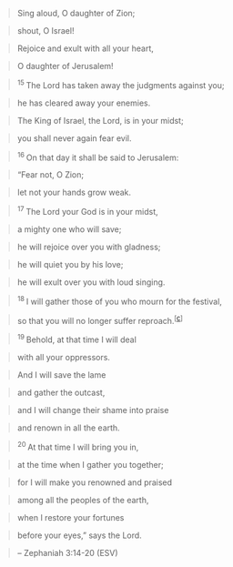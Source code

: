 > Sing aloud, O daughter of Zion;

> shout, O Israel!

> Rejoice and exult with all your heart,

> O daughter of Jerusalem!

> <sup>15 </sup>The Lord has taken away the judgments against you;

> he has cleared away your enemies.

> The King of Israel, the Lord, is in your midst;

> you shall never again fear evil.

> <sup>16 </sup>On that day it shall be said to Jerusalem:

> “Fear not, O Zion;

> let not your hands grow weak.

> <sup>17 </sup>The Lord your God is in your midst,

> a mighty one who will save;

> he will rejoice over you with gladness;

> he will quiet you by his love;

> he will exult over you with loud singing.

> <sup>18 </sup>I will gather those of you who mourn for the festival,

> so that you will no longer suffer reproach.<sup>[<a title="See footnote c" href="http://www.biblegateway.com/passage//ref&#61;zephaniah%203/ref&#61;ESV#fen-ESV-22839c">c</a>]</sup>

> <sup>19 </sup>Behold, at that time I will deal

> with all your oppressors.

> And I will save the lame

> and gather the outcast,

> and I will change their shame into praise

> and renown in all the earth.

> <sup>20 </sup>At that time I will bring you in,

> at the time when I gather you together;

> for I will make you renowned and praised

> among all the peoples of the earth,

> when I restore your fortunes

> before your eyes,” says the Lord.
> 
> 

> &#8211; Zephaniah 3:14-20 (ESV)
> 
> 
> 
> 